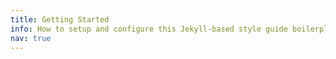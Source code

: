 ```yaml
---
title: Getting Started
info: How to setup and configure this Jekyll-based style guide boilerplate.
nav: true
---
```


[//]: # "TODO: Needs rewriting in relation to La Trobe"